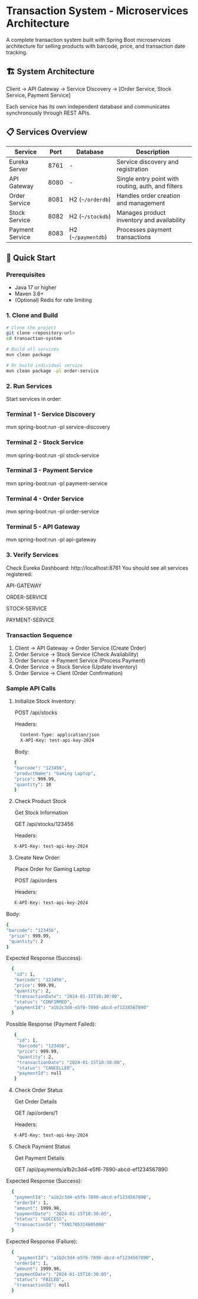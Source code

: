 # Transaction System - Microservices Architecture

A complete transaction system built with Spring Boot microservices architecture for selling products with barcode, price, and transaction date tracking.

## 🏗️ System Architecture

Client → API Gateway → Service Discovery → [Order Service, Stock Service, Payment Service]


Each service has its own independent database and communicates synchronously through REST APIs.

## 📋 Services Overview

| Service | Port | Database | Description |
|---------|------|----------|-------------|
| Eureka Server | 8761 | - | Service discovery and registration |
| API Gateway | 8080 | - | Single entry point with routing, auth, and filters |
| Order Service | 8081 | H2 (`~/orderdb`) | Handles order creation and management |
| Stock Service | 8082 | H2 (`~/stockdb`) | Manages product inventory and availability |
| Payment Service | 8083 | H2 (`~/paymentdb`) | Processes payment transactions |

## 🚀 Quick Start

### Prerequisites

- Java 17 or higher
- Maven 3.6+
- (Optional) Redis for rate limiting

### 1. Clone and Build

```bash
# Clone the project
git clone <repository-url>
cd transaction-system

# Build all services
mvn clean package

# Or build individual service
mvn clean package -pl order-service
```
### 2. Run Services
Start services in order:
### Terminal 1 - Service Discovery
mvn spring-boot:run -pl service-discovery

### Terminal 2 - Stock Service
mvn spring-boot:run -pl stock-service

### Terminal 3 - Payment Service
mvn spring-boot:run -pl payment-service

### Terminal 4 - Order Service
mvn spring-boot:run -pl order-service

### Terminal 5 - API Gateway
mvn spring-boot:run -pl api-gateway

### 3. Verify Services
Check Eureka Dashboard: http://localhost:8761
You should see all services registered:

API-GATEWAY

ORDER-SERVICE

STOCK-SERVICE

PAYMENT-SERVICE

### Transaction Sequence

1. Client → API Gateway → Order Service (Create Order)
2. Order Service → Stock Service (Check Availability)
3. Order Service → Payment Service (Process Payment)
4. Order Service → Stock Service (Update Inventory)
5. Order Service → Client (Order Confirmation)

### Sample API Calls

1. Initialize Stock Inventory:

   POST /api/stocks

   Headers:
     ```bash
       Content-Type: application/json
       X-API-Key: test-api-key-2024
   ```
  
   Body:
```bash
   {
   "barcode": "123456",
   "productName": "Gaming Laptop",
   "price": 999.99,
   "quantity": 10
   }
```
2. Check Product Stock

   Get Stock Information

   GET /api/stocks/123456

    Headers:
```bash
   X-API-Key: test-api-key-2024
```
3. Create New Order:

   Place Order for Gaming Laptop

   POST /api/orders

    Headers:
```bash
   X-API-Key: test-api-key-2024
```
   Body:
   ```bash
   {
   "barcode": "123456",
    "price": 999.99,
    "quantity": 2
   }
```
Expected Response (Success):
 ```bash
   {
    "id": 1,
    "barcode": "123456",
    "price": 999.99,
    "quantity": 2,
    "transactionDate": "2024-01-15T10:30:00",
    "status": "CONFIRMED",
    "paymentId": "a1b2c3d4-e5f6-7890-abcd-ef1234567890"
   }
 ```
Possible Response (Payment Failed):
```bash
   {
    "id": 1,
    "barcode": "123456",
    "price": 999.99,
    "quantity": 2,
    "transactionDate": "2024-01-15T10:30:00",
    "status": "CANCELLED",
    "paymentId": null
   }
 ```
4. Check Order Status

    Get Order Details
    
    GET /api/orders/1
    
    Headers:
```bash
   X-API-Key: test-api-key-2024
  ```
5. Check Payment Status

    Get Payment Details
    
    GET /api/payments/a1b2c3d4-e5f6-7890-abcd-ef1234567890

 Expected Response (Success):
 ```bash
   {
    "paymentId": "a1b2c3d4-e5f6-7890-abcd-ef1234567890",
    "orderId": 1,
    "amount": 1999.98,
    "paymentDate": "2024-01-15T10:30:05",
    "status": "SUCCESS",
    "transactionId": "TXN1705314605000"
   }
 ```
Expected Response (Failure):
 ```bash
   {
     "paymentId": "a1b2c3d4-e5f6-7890-abcd-ef1234567890",
    "orderId": 1,
    "amount": 1999.98,
    "paymentDate": "2024-01-15T10:30:05",
    "status": "FAILED",
    "transactionId": null
   }
 ```
